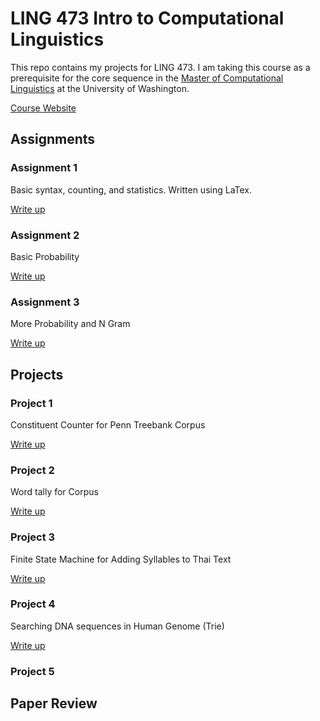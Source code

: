 # LING 473 Intro to Computational Linguistics

This repo contains my projects for LING 473. I am taking this course as a prerequisite for the core sequence in the [Master of Computational Linguistics](http://www.compling.uw.edu/) at the University of Washington. 

[Course Website](http://courses.washington.edu/ling473/index.html)

## Assignments

### Assignment 1

Basic syntax, counting, and statistics. Written using LaTex.

[Write up](hw1/README.md)

### Assignment 2

Basic Probability

[Write up](hw2/README.md)

### Assignment 3

More Probability and N Gram

[Write up](hw3/README.md)

## Projects

### Project 1

Constituent Counter for Penn Treebank Corpus

[Write up](prj1/README.md)

### Project 2

Word tally for Corpus

[Write up](prj2/README.md)

### Project 3

Finite State Machine for Adding Syllables to Thai Text

[Write up](prj3/README.md)

### Project 4

Searching DNA sequences in Human Genome (Trie)

[Write up](prj4/README.md)

### Project 5

## Paper Review
